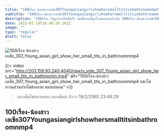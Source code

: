 ```yaml
---
title: "100เรื่อง-น้องสาวเอเชีย307Youngasiangirlshowhersmalltitsinbathroomnmp4"
subtitle: "100เรื่อง-น้องสาวเอเชีย307Youngasiangirlshowhersmalltitsinbathroomnmp4 อ้วนแล้วจะรักไหม ถ้าไม่รักจะได้อ้วนต่อ"
description: "100เรื่อง ไม่ถูกหวยไม่เป็นไร ขอเป็นคนที่ถูกใจเธอแทนแล้วกัน 100เรื่อง-น้องสาวเอเชีย307Youngasiangirlshowhersmalltitsinbathroomnmp4 19/2/2565 23:48:29"
date: 2022-02-19T16:48:29.162Z
image: ""
type: "regular"
draft: false
---
```


![100เรื่อง-น้องสาวเอเชีย_307_Young_asian_girl_show_her_small_tits_in_bathroomnmp4](http://203.159.93.240:4040/raw/v_vide_307_Young_asian_girl_show_her_small_tits_in_bathroomn.jpg)

{{< video src="http://203.159.93.240:4040/raw/v_vide_307_Young_asian_girl_show_her_small_tits_in_bathroomn.mp4" alt="100เรื่อง-น้องสาวเอเชีย_307_Young_asian_girl_show_her_small_tits_in_bathroomnmp4 หน้าไม่หวานส่วนปากไม่ต้องถาม หมาแน่นอน" >}}


> กลางคืนไม่เหงาหรอก กลางคืนอ่ะ หิววว 19/2/2565 23:48:29

## 100เรื่อง-น้องสาวเอเชีย307Youngasiangirlshowhersmalltitsinbathroomnmp4

